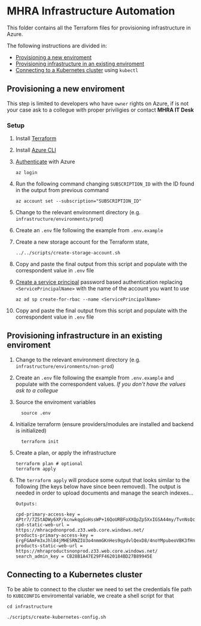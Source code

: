 # MHRA Infrastructure Automation

This folder contains all the Terraform files for provisioning infrastructure in Azure.

The following instructions are divided in:

- [Provisioning a new enviroment](provisioning-in-a-new-enviroment)
- [Provisioning infrastructure in an existing enviroment](provisioning-infrastructure-in-an-existing-enviroment)
- [Connecting to a Kubernetes cluster](connecting-to-a-kubernetes-cluster) using `kubectl`

## Provisioning a new enviroment

This step is limited to developers who have `owner` rights on Azure, if is not your case ask to a collegue with proper priviligies or contact **MHRA IT Desk**

### Setup

1. Install [Terraform](https://www.terraform.io/intro/getting-started/install.html)
2. Install [Azure CLI](https://docs.microsoft.com/en-us/cli/azure/install-azure-cli?view=azure-cli-latest)
3. [Authenticate](https://www.terraform.io/docs/providers/azurerm/guides/azure_cli.html) with Azure

   ```shell
   az login
   ```

4. Run the following command changing `SUBSCRIPTION_ID` with the ID found in the output from previous command

   ```shell
   az account set --subscription="SUBSCRIPTION_ID"
   ```

5. Change to the relevant environment directory (e.g. `infrastructure/environments/prod`)
6. Create an `.env` file following the example from `.env.example`

7. Create a new storage account for the Terraform state,

   ```shell
   ../../scripts/create-storage-account.sh
   ```

8. Copy and paste the final output from this script and populate with the correspondent value in `.env` file

9. [Create a service principal](https://docs.microsoft.com/en-us/cli/azure/create-an-azure-service-principal-azure-cli?view=azure-cli-latest#password-based-authentication) password based authentication replacing `<ServicePrincipalName>` with the name of the account you want to use

   ```shell
   az ad sp create-for-rbac --name <ServicePrincipalName>
   ```

10. Copy and paste the final output from this script and populate with the correspondent value in `.env` file

## Provisioning infrastructure in an existing enviroment

1. Change to the relevant environment directory (e.g. `infrastructure/environments/non-prod`)
2. Create an `.env` file following the example from `.env.example` and populate with the correspondent values. _If you don't have the values ask to a collegue_
3. Source the enviroment variables

   ```shell
     source .env
   ```

4. Initialize terraform (ensure providers/modules are installed and backend is initialized)

   ```shell
     terraform init
   ```

5. Create a plan, or apply the infrastructure

   ```shell
   terraform plan # optional
   terraform apply
   ```

6. The `terraform apply` will produce some output that looks similar to the following (the keys below have since been removed). The output is needed in order to upload documents and manage the search indexes...

   ```
   Outputs:

   cpd-primary-access-key = APtr7/7Z5tADWy6XP/kcnwkqgGoHssWP+16QoURBFoXXQpZp5XxIGSA44my/TvnNsQcPOGDojki6mQo2WNxqFQ==
   cpd-static-web-url = https://mhracpdnonprod.z33.web.core.windows.net/
   products-primary-access-key = ErgFGAmFm3xJhl84jMHESRNZIU3o4nmmGKnHes9qydvlQexD8/4noYMpubeoVBK3fHnH4p2jMj3ObzN79OtfjQ==
   products-static-web-url = https://mhraproductsnonprod.z33.web.core.windows.net/
   search_admin_key = CB28B1A47E29FF4620184BD27B89945E
   ```

## Connecting to a Kubernetes cluster

To be able to connect to the cluster we need to set the credentials file path to `KUBECONFIG` enviromental variable, we create a shell script for that

```shell
cd infrastructure

./scripts/create-kubernetes-config.sh
```
